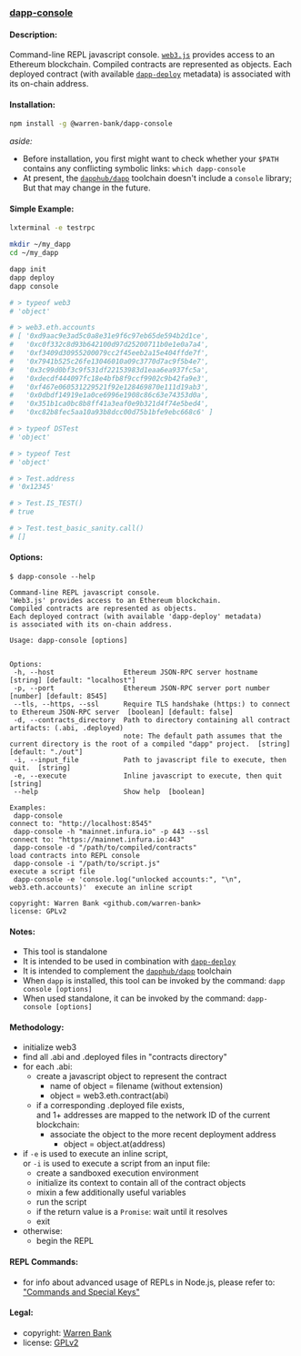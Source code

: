 ### [dapp-console](https://github.com/warren-bank/dapp-console)

#### Description:

Command-line REPL javascript console. [`web3.js`](https://github.com/ethereum/web3.js/) provides access to an Ethereum blockchain. Compiled contracts are represented as objects. Each deployed contract (with available [`dapp-deploy`](https://github.com/warren-bank/dapp-deploy) metadata) is associated with its on-chain address.

#### Installation:

```bash
npm install -g @warren-bank/dapp-console
```

*aside:*
* Before installation, you first might want to check whether your `$PATH` contains any conflicting symbolic links: `which dapp-console`
* At present, the [`dapphub/dapp`](https://github.com/dapphub/dapp) toolchain doesn't include a `console` library; But that may change in the future.

#### Simple Example:

```bash
lxterminal -e testrpc

mkdir ~/my_dapp
cd ~/my_dapp

dapp init
dapp deploy
dapp console

# > typeof web3
# 'object'

# > web3.eth.accounts
# [ '0xd9aac9e3ad5c0a8e31e9f6c97eb65de594b2d1ce',
#   '0xc0f332c8d93b642100d97d25200711b0e1e0a7a4',
#   '0xf3409d30955200079cc2f45eeb2a15e404ffde7f',
#   '0x7941b525c26fe13046010a09c3770d7ac9f5b4e7',
#   '0x3c99d0bf3c9f531df22153983d1eaa6ea937fc5a',
#   '0xdecdf444097fc18e4bfb8f9ccf9902c9b42fa9e3',
#   '0xf467e060531229521f92e128469870e111d19ab3',
#   '0x0dbdf14919e1a0ce6996e1908c86c63e74353d0a',
#   '0x351b1ca0bc8b8ff41a3eaf0e9b321d4f74e5bed4',
#   '0xc82b8fec5aa10a93b8dcc00d75b1bfe9ebc668c6' ]

# > typeof DSTest
# 'object'

# > typeof Test
# 'object'

# > Test.address
# '0x12345'

# > Test.IS_TEST()
# true

# > Test.test_basic_sanity.call()
# []
```

#### Options:

```text
$ dapp-console --help

Command-line REPL javascript console.
'Web3.js' provides access to an Ethereum blockchain.
Compiled contracts are represented as objects.
Each deployed contract (with available 'dapp-deploy' metadata)
is associated with its on-chain address.

Usage: dapp-console [options]


Options:
 -h, --host                 Ethereum JSON-RPC server hostname  [string] [default: "localhost"]
 -p, --port                 Ethereum JSON-RPC server port number  [number] [default: 8545]
 --tls, --https, --ssl      Require TLS handshake (https:) to connect to Ethereum JSON-RPC server  [boolean] [default: false]
 -d, --contracts_directory  Path to directory containing all contract artifacts: (.abi, .deployed)
                            note: The default path assumes that the current directory is the root of a compiled "dapp" project.  [string] [default: "./out"]
 -i, --input_file           Path to javascript file to execute, then quit.  [string]
 -e, --execute              Inline javascript to execute, then quit  [string]
 --help                     Show help  [boolean]

Examples:
 dapp-console                                                                  connect to: "http://localhost:8545"
 dapp-console -h "mainnet.infura.io" -p 443 --ssl                              connect to: "https://mainnet.infura.io:443"
 dapp-console -d "/path/to/compiled/contracts"                                 load contracts into REPL console
 dapp-console -i "/path/to/script.js"                                          execute a script file
 dapp-console -e 'console.log("unlocked accounts:", "\n", web3.eth.accounts)'  execute an inline script

copyright: Warren Bank <github.com/warren-bank>
license: GPLv2
```

#### Notes:

* This tool is standalone
* It is intended to be used in combination with [`dapp-deploy`](https://github.com/warren-bank/dapp-deploy)
* It is intended to complement the [`dapphub/dapp`](https://github.com/dapphub/dapp) toolchain
* When `dapp` is installed, this tool can be invoked by the command: `dapp console [options]`
* When used standalone, it can be invoked by the command: `dapp-console [options]`

#### Methodology:

* initialize web3
* find all .abi and .deployed files in "contracts directory"
* for each .abi:
  * create a javascript object to represent the contract
    * name of object = filename (without extension)
    * object = web3.eth.contract(abi)
  * if a corresponding .deployed file exists,<br>
    and 1+ addresses are mapped to the network ID of the current blockchain:
    * associate the object to the more recent deployment address
      * object = object.at(address)
* if `-e` is used to execute an inline script,<br>
  or `-i` is used to execute a script from an input file:
  * create a sandboxed execution environment
  * initialize its context to contain all of the contract objects
  * mixin a few additionally useful variables
  * run the script
  * if the return value is a `Promise`: wait until it resolves
  * exit
* otherwise:
  * begin the REPL

#### REPL Commands:

* for info about advanced usage of REPLs in Node.js, please refer to: ["Commands and Special Keys"](https://nodejs.org/api/repl.html#repl_commands_and_special_keys)

#### Legal:

* copyright: [Warren Bank](https://github.com/warren-bank)
* license: [GPLv2](https://www.gnu.org/licenses/old-licenses/gpl-2.0.txt)
